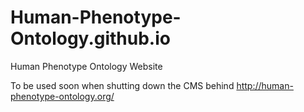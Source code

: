# Human-Phenotype-Ontology.github.io
Human Phenotype Ontology Website

To be used soon when shutting down the CMS behind http://human-phenotype-ontology.org/
